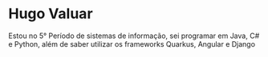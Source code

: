# Hugo Valuar

Estou no 5° Período de sistemas de informação, sei programar em Java, C# e Python, além de saber utilizar os frameworks Quarkus, Angular e Django
